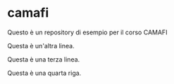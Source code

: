 # camafi
Questo è un repository di esempio per il corso CAMAFI

Questa è un'altra linea.

Questa è una terza linea.

Questa è una quarta riga.
